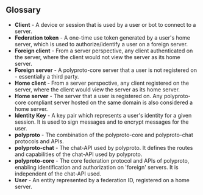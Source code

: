 ## Glossary

- **Client** - A device or session that is used by a user or bot to connect to a server.
- **Federation token** - A one-time use token generated by a user's home server, which is used to authorize/identify a user on a foreign server.
- **Foreign client** - From a server perspective, any client authenticated on the server, where the client would not view the server as its home server.
- **Foreign server** - A polyproto-core server that a user is not registered on - essentially a third party.
- **Home client** - From a server perspective, any client registered on the server, where the client would view the server as its home server.
- **Home server** - The server that a user is registered on. Any polyproto-core compliant server hosted on the same domain is also considered a home server.
- **Identity Key** - A key pair which represents a user's identity for a given session. It is used to sign messages and to encrypt messages for the user.
- **polyproto** - The combination of the polyproto-core and polyproto-chat protocols and APIs.
- **polyproto-chat** - The chat-API used by polyproto. It defines the routes and capabilities of the chat-API used by polyproto.
- **polyproto-core** - The core federation protocol and APIs of polyproto, enabling identification and authorization on 'foreign' servers. It is independent of the chat-API used.
- **User** - An entity represented by a federation ID, registered on a home server.
